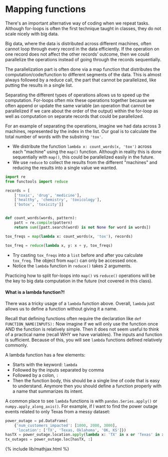# Mapping functions

There's an important alternative way of coding when we repeat tasks.
Although for-loops is often the first technique taught in classes, they
do not scale nicely with big data.

Big data, where the data is distributed across different machines, often
cannot loop through every record in the data efficiently. If the operation
on one record does not affect the other records' outcome, then we could
parallelize the operations instead of going through the records sequentially.

The parallelization part is often done via a map function that distributes
the computation/code/function to different segments of the data. This is
almost always followed by a reduce call, the part that cannot be parallelized,
like putting the results in a single list.

Separating the different types of operations allows us to speed up the computation.
For-loops often mix these operations together because we often append or
update the same variable (an operation that cannot be parallelized if we
care about the order of the output) within the for-loop as well as
computation on separate records that could be parallelized.

For an example of separating the operations, imagine we had data across
3 machines, represented by the index in the list. Our goal is to calculate
the total number of words with the substring `'tox'`.
- We distribute the function `lambda x: count_words(x, 'tox')` across
  each "machine" using the `map()` function. Although in reality this is
  done sequentially with `map()`, this could be parallelized easily in the future.
- We use `reduce` to collect the results from the different "machines" and
  reducing the results into a single value we wanted.

```python
import re
from functools import reduce

records = [
    ['toxic', 'drug', 'medicine'],
    ['healthy', 'chemistry', 'toxicology'],
    ['botox', 'toxicity']]


def count_words(words, pattern):
    patt = re.compile(pattern)
    return sum([patt.search(word) is not None for word in words])

tox_freqs = map(lambda x: count_words(x, 'tox'), records)

tox_freq = reduce(lambda x, y: x + y, tox_freqs)
```
- Try casting `tox_freqs` into a `list` before and after you calculate
  `tox_freq`. The object from `map()` can only be accessed once.
- Notice the `lambda` function in `reduce()` takes 2 arguments.

Practicing how to split for-loops into `map()` vs `reduce()` operations
will be the key to big data computation in the future (not covered in this class).

#### What is a lambda function?!

There was a tricky usage of a `lambda` function above. Overall, `lambda` just allows
us to define a function without giving it a name.

Recall that defining functions often require the declaration like `def FUNCTION_NAME(INPUTS):`
Now imagine if we will only use the function once AND the function is relatively simple. Then
it does not seem useful to think of a practical name (recall WHY we have variables). The
inputs and function is sufficient. Because of this, you will see `lambda` functions
defined relatively commonly.

A lambda function has a few elements:
- Starts with the keyword: `lambda`
- Followed by the inputs separated by comma
- Followed by a colon, `:`
- Then the function body, this should be a single line of code that is easy to understand.
  Anymore then you should define a function properly with a name that summarizes its intent.

A common place to see `lambda` functions is with `pandas.Series.apply()` or `numpy.apply_along_axis()`.
For example, if I want to find the power outage events related to only Texas from a messy
dataset:
```python
power_outage = pd.DataFrame(
    {'num_customers_impacted': [1000, 2000, 3000],
     'location': ['TX', 'Texas, Oklahoma', 'OK, KS']})
hasTX = power_outage.location.apply(lambda x: 'TX' in x or 'Texas' in x)
tx_outages = power_outage.loc[hasTX, :]
```



{% include lib/mathjax.html %}

